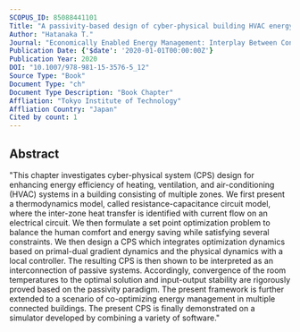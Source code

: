 ```yaml
---
SCOPUS_ID: 85088441101
Title: "A passivity-based design of cyber-physical building HVAC energy management integrating optimization and physical dynamics"
Author: "Hatanaka T."
Journal: "Economically Enabled Energy Management: Interplay Between Control Engineering and Economics"
Publication Date: {'$date': '2020-01-01T00:00:00Z'}
Publication Year: 2020
DOI: "10.1007/978-981-15-3576-5_12"
Source Type: "Book"
Document Type: "ch"
Document Type Description: "Book Chapter"
Affliation: "Tokyo Institute of Technology"
Affliation Country: "Japan"
Cited by count: 1
---
```


## Abstract
"This chapter investigates cyber-physical system (CPS) design for enhancing energy efficiency of heating, ventilation, and air-conditioning (HVAC) systems in a building consisting of multiple zones. We first present a thermodynamics model, called resistance-capacitance circuit model, where the inter-zone heat transfer is identified with current flow on an electrical circuit. We then formulate a set point optimization problem to balance the human comfort and energy saving while satisfying several constraints. We then design a CPS which integrates optimization dynamics based on primal-dual gradient dynamics and the physical dynamics with a local controller. The resulting CPS is then shown to be interpreted as an interconnection of passive systems. Accordingly, convergence of the room temperatures to the optimal solution and input-output stability are rigorously proved based on the passivity paradigm. The present framework is further extended to a scenario of co-optimizing energy management in multiple connected buildings. The present CPS is finally demonstrated on a simulator developed by combining a variety of software."
